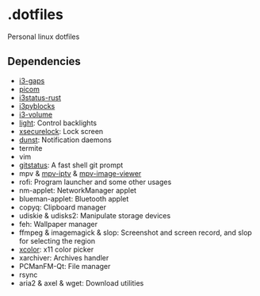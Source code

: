 # .dotfiles

Personal linux dotfiles

## Dependencies

- [i3-gaps](https://github.com/Airblader/i3)
- [picom](https://github.com/yshui/picom)
- [i3status-rust](https://github.com/greshake/i3status-rust)
- [i3pyblocks](https://github.com/thiagokokada/i3pyblocks)
- [i3-volume](https://github.com/hastinbe/i3-volume)
- [light](https://github.com/haikarainen/light): Control backlights
- [xsecurelock](https://github.com/google/xsecurelock): Lock screen
- [dunst](https://dunst-project.org/): Notification daemons
- termite
- vim
- [gitstatus](https://github.com/romkatv/gitstatus): A fast shell git prompt
- mpv & [mpv-iptv](https://github.com/gthreepw00d/mpv-iptv) & [mpv-image-viewer](https://github.com/occivink/mpv-image-viewer)
- rofi: Program launcher and some other usages
- nm-applet: NetworkManager applet
- blueman-applet: Bluetooth applet
- copyq: Clipboard manager
- udiskie & udisks2: Manipulate storage devices
- feh: Wallpaper manager
- ffmpeg & imagemagick & slop: Screenshot and screen record, and slop for selecting the region
- [xcolor](https://github.com/Soft/xcolor): x11 color picker
- xarchiver: Archives handler
- PCManFM-Qt: File manager
- rsync
- aria2 & axel & wget: Download utilities
